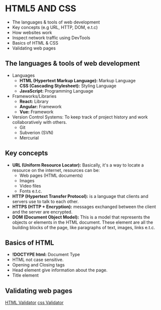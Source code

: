 # HTML5 AND CSS

- The languages & tools of web development
- Key concepts (e.g URL, HTTP, DOM, e.t.c)
- How websites work
- Inspect network traffic using DevTools
- Basics of HTML & CSS
- Validating web pages

## The languages & tools of web development

- Languages
  - **HTML (Hypertext Markup Language):** Markup Language
  - **CSS (Cascading Stylesheet):** Styling Language
  - **JavaScript:** Programming Language
- Frameworks/Libraries
  - **React:** Library
  - **Angular:** Framework
  - **Vue:** Framework
- Version Control Systems: To keep track of project history and work collaboratively with others.
  - Git
  - Subverion (SVN)
  - Mercurial

## Key concepts

- **URL (Uniform Resource Locator):**  Basically, it's a way to locate a resource on the internet, resources can be:
  - Web pages (HTML documents)
  - Images
  - Video files
  - Fonts e.t.c.
- **HTTP (Hypertext Transfer Protocol):** is a language that clients and servers use to talk to each other.
- **HTTPS (HTTP + Encryption):** messages exchanged between the client and the server are encrypted.
- **DOM (Document Object Model):** This is a model that represents the objects or elements in the HTML document. These element are all the building blocks of the page, like paragraphs of text, images, links e.t.c.

## Basics of HTML

- **!DOCTYPE html:** Document Type 
- HTML not case sensitive.
- Opening and Closing tags
- Head element give information about the page.
- Title element

## Validating web pages

<a href src = "https://validator.w3.org/">HTML Validator</a>
<a href src = "https://jigsaw.w3.org/css-validator/">css Validator</a>

